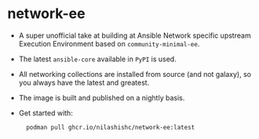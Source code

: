 # network-ee

* A super unofficial take at building at Ansible Network specific upstream Execution Environment based on `community-minimal-ee`.
* The latest `ansible-core` available in `PyPI` is used.
* All networking collections are installed from source (and not galaxy), so you always have the latest and greatest.
* The image is built and published on a nightly basis.
* Get started with:

        podman pull ghcr.io/nilashishc/network-ee:latest
